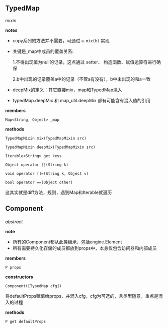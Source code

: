 ## TypedMap

*mixin*

**notes**

- copy系列的方法并不需要，可通过 `a.mix(b)` 实现

- 关键是_map中成员的覆盖关系: 

  1.不得出现值为null的记录，这点通过 setter、 构造函数、赋值运算符进行确保

  2.b中出现的记录覆盖a中的记录（不管a有没有），b中未出现的和a一致
  
- deepMix的定义：其它直接mix，map和TypedMap混入

- typedMap.deepMix 和 map_util.deepMix 都有可能含有混入值的引用

**members**

`Map<String, Object> _map`

**methods**

`TypedMapMixin mix(TypedMapMixin src)`

`TypedMapMixin deepMix(TypedMapMixin src)`

`Iterable<String> get keys`

`Object operator [](String k)`

`void operator []=(String k, Object v)`

`bool operator ==(Object other)`

这其实就是diff方法，规则，遇到Map和Iterable就遍历

## Component<P extends TypedMap>

*abstract*

**note**

- 所有的Component都从此类继承，包括engine.Element
- 所有需要持久化存储的成员都放到props中，本身仅包含访问器和内部成员

**members**

`P props`

**constructors**

`Component([TypedMap cfg])`

将defaultProps赋值给props，并混入cfg，cfg为可选的，且类型随意，重点是混入的过程

**methods**

`P get defaultProps`

